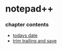 ﻿
# notepad++
### chapter contents
 
* [todays date](todays_date.md)
* [trim trailing and save](trim_trailing_and_save.md)
